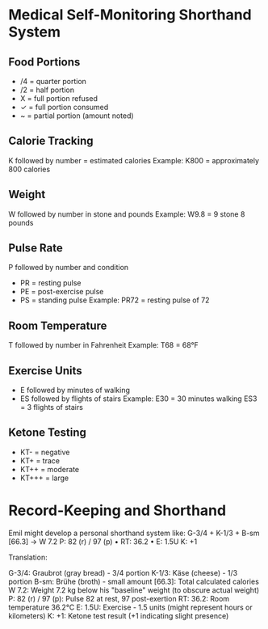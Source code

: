 # Medical Self-Monitoring Shorthand System

## Food Portions
- /4 = quarter portion
- /2 = half portion
- X = full portion refused
- ✓ = full portion consumed
- ~ = partial portion (amount noted)

## Calorie Tracking
K followed by number = estimated calories
Example: K800 = approximately 800 calories

## Weight
W followed by number in stone and pounds
Example: W9.8 = 9 stone 8 pounds

## Pulse Rate
P followed by number and condition
- PR = resting pulse
- PE = post-exercise pulse
- PS = standing pulse
Example: PR72 = resting pulse of 72

## Room Temperature
T followed by number in Fahrenheit
Example: T68 = 68°F

## Exercise Units
- E followed by minutes of walking
- ES followed by flights of stairs
Example: E30 = 30 minutes walking
ES3 = 3 flights of stairs

## Ketone Testing
- KT- = negative
- KT+ = trace
- KT++ = moderate
- KT+++ = large

# Record-Keeping and Shorthand
Emil might develop a personal shorthand system like:
G-3/4 + K-1/3 + B-sm [66.3] → W 7.2
P: 82 (r) / 97 (p) • RT: 36.2 • E: 1.5U
K: +1

Translation:

G-3/4: Graubrot (gray bread) - 3/4 portion
K-1/3: Käse (cheese) - 1/3 portion
B-sm: Brühe (broth) - small amount
[66.3]: Total calculated calories
W 7.2: Weight 7.2 kg below his "baseline" weight (to obscure actual weight)
P: 82 (r) / 97 (p): Pulse 82 at rest, 97 post-exertion
RT: 36.2: Room temperature 36.2°C
E: 1.5U: Exercise - 1.5 units (might represent hours or kilometers)
K: +1: Ketone test result (+1 indicating slight presence) 